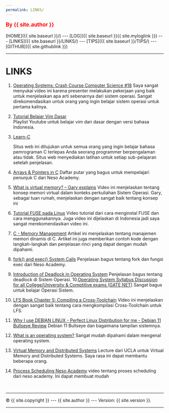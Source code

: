 ```yaml
---
permalink: LINKS/
---
```

<span style="color:red; font-weight:bold; font-size:larger;">By {{ site.author }}</span>
<br><br>
[HOME]({{ site.baseurl }}/) ---
[LOG]({{ site.baseurl }}{{ site.myloglink }}) ---
[LINKS]({{ site.baseurl }}/LINKS/) ---
[TIPS]({{ site.baseurl }}/TIPS/) ---
[GITHUB]({{ site.githublink }})
<br>
<hr>

# LINKS

1. [Operating Systems: Crash Course Computer Science #18](https://www.youtube.com/watch?v=26QPDBe-NB8&feature=youtu.be)
   Saya sangat menyukai video ini karena presenter melakukan pekerjaan yang baik untuk menjelaskan apa arti sebenarnya dari sistem operasi. Sangat direkomendasikan untuk        orang yang ingin belajar sistem operasi untuk pertama kalinya.
2. [Tutorial Belajar Vim Dasar](https://www.youtube.com/playlist?list=PL2O3HdJI4voE_mHibdvrDqNj_vZaKCZGC)  
   Playlist Youtube untuk belajar vim dari dasar dengan versi bahasa Indonesia.
3. [Learn-C](https://www.learn-c.org/)

   Situs web ini ditujukan untuk semua orang yang ingin belajar bahasa pemrograman C terlepas Anda seorang programmer berpengalaman atau tidak. Situs web menyediakan latihan    untuk setiap sub-pelajaran setelah penjelasan.
4. [Arrays & Pointers in C](https://www.youtube.com/playlist?list=PLBlnK6fEyqRjoG6aJ4FvFU1tlXbjLBiOP)
   Daftar putar yang bagus untuk mempelajari penunjuk C dari Neso Academy.
5. [What is virtual memory? – Gary explains](https://www.youtube.com/watch?v=2quKyPnUShQ&feature=youtu.be)
   Video ini menjelaskan tentang konsep memori virtual dalam konteks perkuliahan Sistem Operasi. Gary, sebagai tuan rumah, menjelaskan dengan sangat baik tentang konsep ini   
6. [Tutorial FUSE pada Linux](https://www.tutorialspoint.com/cprogramming/c_memory_management.htm)
   Video tutorial dari cara menginstal FUSE dan cara menggunakannya. Juga video ini dijelaskan di Indonesia jadi saya sangat merekomendasikan video ini.
7. [C - Memory Management](https://www.tutorialspoint.com/cprogramming/c_memory_management.htm)
   Artikel ini menjelaskan tentang manajemen memori dinamis di C. Artikel ini juga memberikan contoh kode dengan langkah-langkah dan penjelasan rinci yang dapat        dengan mudah dipahami.
8. [fork() and exec() System Calls](https://www.youtube.com/watch?v=IFEFVXvjiHY)
   Penjelasan bagus tentang fork dan fungsi exec dari Neso Academy.
9. [Introduction of Deadlock in Operating System](https://www.geeksforgeeks.org/introduction-of-deadlock-in-operating-system/)
   Penjelasan bagus tentang deadlock di Sistem Operasi.
10.[Operating System Syllabus Discussion for all College/University & Comptitive exams (GATE,NET)](https://www.youtube.com/watch?v=bkSWJJZNgf8&list=PLxCzCOWd7aiGz9donHRrE9I3Mwn6XdP8p)
   Sangat bagus untuk belajar Operasi Sistem.
 11. [LFS Book Chapter 5: Compiling a Cross-Toolchain](https://www.youtube.com/watch?v=xVKFOJQOFWE)
     Video ini menjelaskan dengan sangat baik tentang cara mengkompilasi Cross-Toolchain untuk LFS.
 12. [Why I use DEBIAN LINUX - Perfect Linux Distribution for me - Debian 11 Bullseye Review](https://www.youtube.com/watch?v=JbShx_R2GZY)
    Debian 11 Bullseye dan bagaimana tampilan sistemnya.
 13. [What is an operating system?](https://edu.gcfglobal.org/en/computerbasics/understanding-operating-systems/1/)
      Sangat mudah dipahami dalam mengenal operating system.
 14. [Virtual Memory and Distributed Systems](http://web.cs.ucla.edu/classes/winter12/cs111/scribe/15e/)
     Lecture dari UCLA untuk Virtual Memory and Distributed Systems. Saya rasa ini dapat membantu beberapa orang.
 15. [Process Scheduling Neso Academy](https://www.youtube.com/watch?v=2h3eWaPx8SA)
      video tentang proses scheduling dari neso academy. Ini dapat membuat mudah
      
   
 
<br>
<hr>
&copy; {{ site.copyright }} --- {{ site.author }} --- Version: {{ site.version }}.
<hr>
<br>

